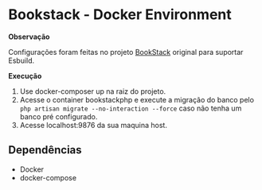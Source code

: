 Bookstack - Docker Environment
====================

**Observação**

Configurações foram feitas no projeto [BookStack](https://github.com/BookStackApp/BookStack) original para suportar Esbuild.

**Execução**

1. Use docker-composer up na raiz do projeto.
2. Acesse o container bookstackphp e execute a migração do banco pelo ```php artisan migrate --no-interaction --force``` caso não tenha um banco pré configurado.
3. Acesse localhost:9876 da sua maquina host.

## Dependências

 * Docker
 * docker-compose

